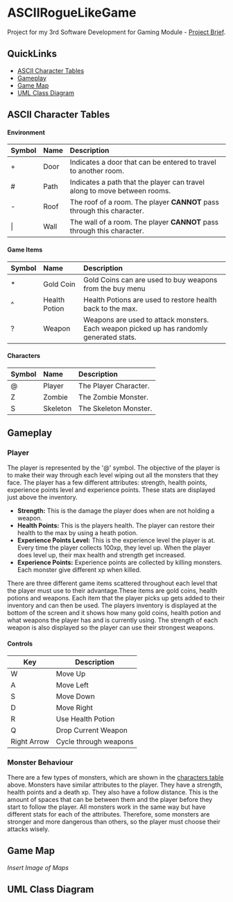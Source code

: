 # ASCIIRogueLikeGame
Project for my 3rd Software Development for Gaming Module - [Project Brief](https://github.com/rossliam2212/ASCIIRogueLikeGame/blob/main/Project%20Brief.pdf).

## QuickLinks
- [ASCII Character Tables](#ascii-character-tables)
- [Gameplay](#gameplay)
- [Game Map](#game-map)
- [UML Class Diagram](#uml-class-diagram)

## ASCII Character Tables

#### Environment
| **Symbol**      | **Name**  | **Description**                                                          |
|:----------------|:----------|:-------------------------------------------------------------------------|
| +               | Door      | Indicates a door that can be entered to travel to another room.          |
| #               | Path      | Indicates a path that the player can travel along to move between rooms. |
| -               | Roof      | The roof of a room. The player **CANNOT** pass through this character.   |
| &#124;          | Wall      | The wall of a room. The player **CANNOT** pass through this character.   |

#### Game Items
| **Symbol** | **Name**      | **Description**                                                                          |
|:-----------|:--------------|:-----------------------------------------------------------------------------------------|
| *          | Gold Coin     | Gold Coins can are used to buy weapons from the buy menu                                 |
| ^          | Health Potion | Health Potions are used to restore health back to the max.                               |
| ?          | Weapon        | Weapons are used to attack monsters. Each weapon picked up has randomly generated stats. |

#### Characters
| **Symbol** | **Name**  | **Description**       |
|:-----------|:----------|:----------------------|
| @          | Player    | The Player Character. |
| Z          | Zombie    | The Zombie Monster.   |
| S          | Skeleton  | The Skeleton Monster. |


## Gameplay

### Player
The player is represented by the '@' symbol. The objective of the player is to make their way through 
each level wiping out all the monsters that they face. The  player has a few different attributes: strength, 
health points, experience points level and experience points. These stats are displayed just above the inventory.

- **Strength:** This is the damage the player does when are not holding a weapon.
- **Health Points:** This is the players health. The player can restore their health to the max by using a heath potion.
- **Experience Points Level:** This is the experience level the player is at. Every time the player collects 100xp, they level up. When the player does level up, their max health and strength get increased.
- **Experience Points:** Experience points are collected by killing monsters. Each monster give different xp when killed.

There are three different game items scattered throughout each level that the player must use to their advantage.These 
items are gold coins, health potions and weapons. Each item that the player picks up gets added to their inventory and 
can then be used. The players inventory is displayed at the bottom of the screen and it shows how many gold coins, 
health potion and what weapons the player has and is currently using. The strength of each weapon is also displayed so 
the player can use their strongest weapons.  

#### Controls
| **Key**     | **Description**       |
|-------------|-----------------------|
| W           | Move Up               |
| A           | Move Left             |
| S           | Move Down             |
| D           | Move Right            |
| R           | Use Health Potion     |
| Q           | Drop Current Weapon   |
| Right Arrow | Cycle through weapons |


### Monster Behaviour
There are a few types of monsters, which are shown in the [characters table](#ascii-character-tables) above. Monsters have
similar attributes to the player. They have a strength, health points and a death xp. They also have a follow distance. 
This is the amount of spaces that can be between them and the player before they start to follow the player. All monsters
work in the same way but have different stats for each of the attributes. Therefore, some monsters are stronger and more 
dangerous than others, so the player must choose their attacks wisely.

## Game Map

*Insert Image of Maps*

## UML Class Diagram
